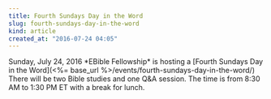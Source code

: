 ```yaml
---
title: Fourth Sundays Day in the Word
slug: fourth-sundays-day-in-the-word
kind: article
created_at: "2016-07-24 04:05"
---
```

<div itemscope itemtype="http://schema.org/Event" markdown="1">
<meta itemprop="name" content="<%= h :title %>">

<span itemprop="description">
Sunday, July 24, 2016 *EBible Fellowship* is hosting a 
[Fourth Sundays Day in the Word](<%= base_url %>/events/fourth-sundays-day-in-the-word/)
There will be two Bible studies and one Q&A session.  
The time is from 8:30 AM to 1:30 PM ET with a break for lunch.
</span>

<meta itemprop="startDate" content="2016-07-24T08:30-0400">
<meta itemprop="endDate" content="2016-07-24T13:30-0400">

</div>

